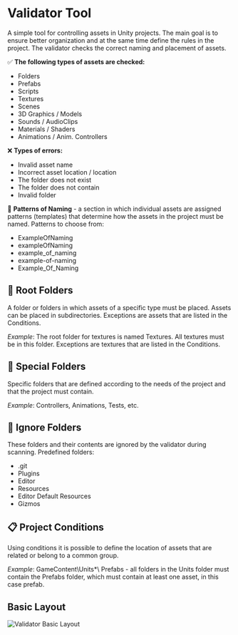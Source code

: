# Validator Tool
A simple tool for controlling assets in Unity projects. The main goal is to ensure better organization and at the same time define the rules in the project. The validator checks the correct naming and placement of assets. 

:white_check_mark: <b>The following types of assets are checked:</b>
- Folders
- Prefabs
- Scripts
- Textures
- Scenes
- 3D Graphics / Models
- Sounds / AudioClips
- Materials / Shaders
- Animations / Anim. Controllers
 
:x: <b>Types of errors:</b>

- Invalid asset name
- Incorrect asset location / location
- The folder does not exist
- The folder does not contain
- Invalid folder

:scroll: <b>Patterns of Naming</b> - a section in which individual assets are assigned patterns (templates) that determine how the assets in the project must be named. Patterns to choose from:

- ExampleOfNaming
- exampleOfNaming
- example_of_naming
- example-of-naming
- Example_Of_Naming


## :file_folder: Root Folders
A folder or folders in which assets of a specific type must be placed. Assets can be placed in subdirectories. Exceptions are assets that are listed in the Conditions.

<i>Example</i>: The root folder for textures is named Textures. All textures must be in this folder. Exceptions are textures that are listed in the Conditions.

## :file_folder: Special Folders
Specific folders that are defined according to the needs of the project and that the project must contain.

<i>Example</i>: Controllers, Animations, Tests, etc.

## :file_folder: Ignore Folders
These folders and their contents are ignored by the validator during scanning. Predefined folders:

- .git
- Plugins
- Editor
- Resources
- Editor Default Resources
- Gizmos

## :clipboard: Project Conditions
Using conditions it is possible to define the location of assets that are related or belong to a common group.

<i>Example</i>: GameContent\Units\*\ Prefabs - all folders in the Units folder must contain the Prefabs folder, which must contain at least one asset, in this case prefab.

## Basic Layout
![Validator Basic Layout](http://dev.unobex.eu/images/ValidatorBasicLayout.png)
